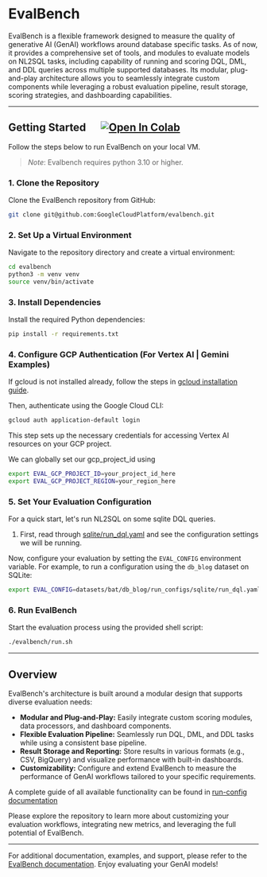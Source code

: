 # EvalBench

EvalBench is a flexible framework designed to measure the quality of generative AI (GenAI) workflows around database specific tasks. As of now, it provides a comprehensive set of tools, and modules to evaluate models on NL2SQL tasks, including capability of running and scoring DQL, DML, and DDL queries across multiple supported databases. Its modular, plug-and-play architecture allows you to seamlessly integrate custom components while leveraging a robust evaluation pipeline, result storage, scoring strategies, and dashboarding capabilities.

---

## Getting Started &nbsp;&nbsp;&nbsp;&nbsp;&nbsp;[![Open In Colab](https://colab.research.google.com/assets/colab-badge.svg)](https://colab.research.google.com/github/GoogleCloudPlatform/evalbench/blob/colab/docs/examples/sqlite_example.ipynb)

Follow the steps below to run EvalBench on your local VM.
> *Note*: Evalbench requires python 3.10 or higher.

### 1. Clone the Repository

Clone the EvalBench repository from GitHub:

```bash
git clone git@github.com:GoogleCloudPlatform/evalbench.git
```

### 2. Set Up a Virtual Environment

Navigate to the repository directory and create a virtual environment:

```bash
cd evalbench
python3 -m venv venv
source venv/bin/activate
```

### 3. Install Dependencies

Install the required Python dependencies:

```bash
pip install -r requirements.txt
```

### 4. Configure GCP Authentication (For Vertex AI | Gemini Examples)

If gcloud is not installed already, follow the steps in [gcloud installation guide](https://cloud.google.com/sdk/docs/install#installation_instructions).

Then, authenticate using the Google Cloud CLI:

```bash
gcloud auth application-default login
```

This step sets up the necessary credentials for accessing Vertex AI resources on your GCP project.

We can globally set our gcp_project_id using

```bash
export EVAL_GCP_PROJECT_ID=your_project_id_here
export EVAL_GCP_PROJECT_REGION=your_region_here
```

### 5. Set Your Evaluation Configuration

For a quick start, let's run NL2SQL on some sqlite DQL queries.

1. First, read through [sqlite/run_dql.yaml](/datasets/bat/db_blog/run_configs/sqlite/run_dql.yaml) and see the configuration settings we will be running.

Now, configure your evaluation by setting the `EVAL_CONFIG` environment variable. For example, to run a configuration using the `db_blog` dataset on SQLite:

```bash
export EVAL_CONFIG=datasets/bat/db_blog/run_configs/sqlite/run_dql.yaml
```

### 6. Run EvalBench

Start the evaluation process using the provided shell script:

```bash
./evalbench/run.sh
```

---

## Overview

EvalBench's architecture is built around a modular design that supports diverse evaluation needs:
- **Modular and Plug-and-Play:** Easily integrate custom scoring modules, data processors, and dashboard components.
- **Flexible Evaluation Pipeline:** Seamlessly run DQL, DML, and DDL tasks while using a consistent base pipeline.
- **Result Storage and Reporting:** Store results in various formats (e.g., CSV, BigQuery) and visualize performance with built-in dashboards.
- **Customizability:** Configure and extend EvalBench to measure the performance of GenAI workflows tailored to your specific requirements.

A complete guide of all available functionality can be found in [run-config documentation](/docs/configs/run-config.md)

Please explore the repository to learn more about customizing your evaluation workflows, integrating new metrics, and leveraging the full potential of EvalBench.

---
For additional documentation, examples, and support, please refer to the [EvalBench documentation](https://github.com/GoogleCloudPlatform/evalbench). Enjoy evaluating your GenAI models!